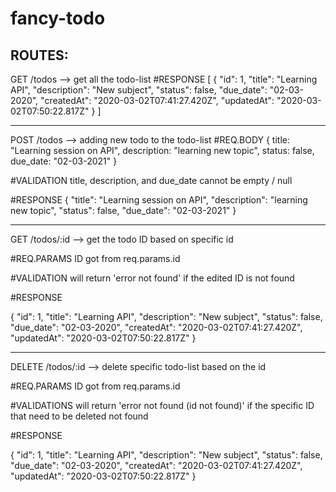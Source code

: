 # fancy-todo

ROUTES:
------------------------------------------------------------------------------------------------------

GET     /todos      --> get all the todo-list
#RESPONSE
[
    {
        "id": 1,
        "title": "Learning API",
        "description": "New subject",
        "status": false,
        "due_date": "02-03-2020",
        "createdAt": "2020-03-02T07:41:27.420Z",
        "updatedAt": "2020-03-02T07:50:22.817Z"
    }
]

------------------------------------------------------------------------------------------------------

POST    /todos      --> adding new todo to the todo-list
#REQ.BODY
{
    title: "Learning session on API",
    description: "learning new topic",
    status: false,
    due_date: "02-03-2021"
}

#VALIDATION
title, description, and due_date cannot be empty / null

#RESPONSE
{
    "title": "Learning session on API",
    "description": "learning new topic",
    "status": false,
    "due_date": "02-03-2021"
}


------------------------------------------------------------------------------------------------------

GET     /todos/:id  --> get the todo ID based on specific id

#REQ.PARAMS
ID got from req.params.id

#VALIDATION
will return 'error not found' if the edited ID is not found

#RESPONSE

{
    "id": 1,
    "title": "Learning API",
    "description": "New subject",
    "status": false,
    "due_date": "02-03-2020",
    "createdAt": "2020-03-02T07:41:27.420Z",
    "updatedAt": "2020-03-02T07:50:22.817Z"
}

------------------------------------------------------------------------------------------------------

DELETE  /todos/:id  --> delete specific todo-list based on the id

#REQ.PARAMS
ID got from req.params.id

#VALIDATIONS
will return 'error not found (id not found)' if the specific ID that need to be deleted not found

#RESPONSE

{
    "id": 1,
    "title": "Learning API",
    "description": "New subject",
    "status": false,
    "due_date": "02-03-2020",
    "createdAt": "2020-03-02T07:41:27.420Z",
    "updatedAt": "2020-03-02T07:50:22.817Z"
}